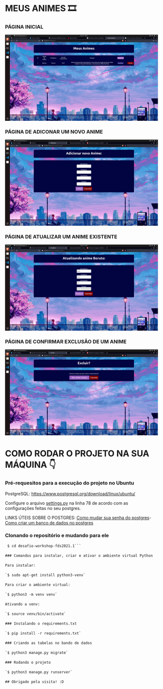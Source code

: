 # MEUS ANIMES 🎞

### PÁGINA INICIAL
![captura1](https://github.com/vitorfigueiredopb/desafio-workshop-fds-2021.1/blob/master/screenshots/screenshot1.png)

### PÁGINA DE ADICONAR UM NOVO ANIME
![captura2](https://github.com/vitorfigueiredopb/desafio-workshop-fds-2021.1/blob/master/screenshots/screenshot2.png)

### PÁGINA DE ATUALIZAR UM ANIME EXISTENTE
![captura3](https://github.com/vitorfigueiredopb/desafio-workshop-fds-2021.1/blob/master/screenshots/screenshot3.png)

### PÁGINA DE CONFIRMAR EXCLUSÃO DE UM ANIME
![captura4](https://github.com/vitorfigueiredopb/desafio-workshop-fds-2021.1/blob/master/screenshots/screenshot4.png)

# COMO RODAR O PROJETO NA SUA MÁQUINA 👇

### Pré-requesitos para a execução do projeto no Ubuntu
PostgreSQL: https://www.postgresql.org/download/linux/ubuntu/

Configure o arquivo [settings.py](https://github.com/vitorfigueiredopb/desafio-workshop-fds-2021.1/blob/master/projeto/settings.py) na linha 78 de acordo com as configurações feitas no seu postgres.

LINKS ÚTEIS SOBRE O POSTGRES:
[Como mudar sua senha do postgres](https://stackoverflow.com/questions/12720967/postgresql-how-to-change-postgresql-user-password)- [Como criar um banco de dados no postgres](https://www.postgresql.org/docs/8.4/tutorial-createdb.html)

### Clonando o repositório e mudando para ele

```$ git clone https://github.com/vitorfigueiredopb/desafio-workshop-fds-2021.1.git
 $ cd desafio-workshop-fds2021.1```

### Comandos para instalar, criar e ativar o ambiente virtual Python

Para instalar:

`$ sudo apt-get install python3-venv`

Para criar o ambiente virtual:

`$ python3 -m venv venv`

Ativando a venv:

`$ source venv/bin/activate`

### Instalando o requirements.txt

`$ pip install -r requirements.txt`

### Criando as tabelas no bando de dados

`$ python3 manage.py migrate`

### Rodando o projeto

`$ python3 manage.py runserver`

## Obrigado pela visita! :D
